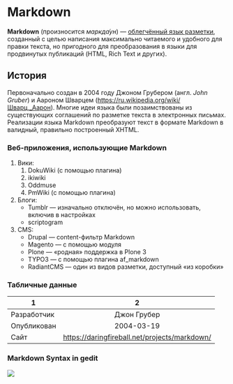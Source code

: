 # Markdown
**Markdown** (произносится *маркда́ун*) — [облегчённый язык разметки](https://ru.wikipedia.org/wiki/Язык_разметки#Облегчённые_языки_разметки), созданный с целью написания максимально читаемого и удобного для правки текста, но пригодного для преобразования в языки для продвинутых публикаций (HTML, Rich Text и других).
## История
Первоначально создан в 2004 году Джоном Грубером (англ. _John Gruber_) и Аароном Шварцем (<https://ru.wikipedia.org/wiki/Шварц,_Аарон>). Многие идеи языка были позаимствованы из существующих соглашений по разметке текста в электронных письмах. Реализации языка Markdown преобразуют текст в формате Markdown в валидный, правильно построенный XHTML.
### Веб-приложения, использующие Markdown
1. Вики:
    1. DokuWiki (с помощью плагина)
    2. ikiwiki
    3. Oddmuse
    4. PmWiki (с помощью плагина)
2. Блоги:
   * Tumblr — изначально отключён, но можно использовать, включив в настройках
   * scriptogram
3. CMS:
   * Drupal — content-фильтр Markdown
   * Magento — с помощью модуля
   * Plone — «родная» поддержка в Plone 3
   * TYPO3 — с помощью плагина af_markdown
   * RadiantCMS — один из видов разметки, доступный «из коробки»
### Табличные данные
1|2
---|:---:|
Разработчик|Джон Грубер
Опубликован|2004-03-19
Сайт| <https://daringfireball.net/projects/markdown/>
### Markdown Syntax in gedit
![](https://upload.wikimedia.org/wikipedia/commons/thumb/9/94/Markdown_Syntax_in_gedit.png/800px-Markdown_Syntax_in_gedit.png)
